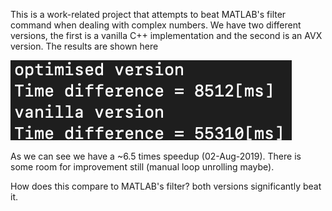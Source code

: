This is a work-related project that attempts to beat MATLAB's filter command when dealing with complex numbers. We have two different versions, the first is a vanilla C++ implementation and the second is an AVX version. The results are shown here

![Screenshot](/test.png)

As we can see we have a ~6.5 times speedup (02-Aug-2019). There is some room for improvement still (manual loop unrolling maybe). 

How does this compare to MATLAB's filter? both versions significantly beat it.
